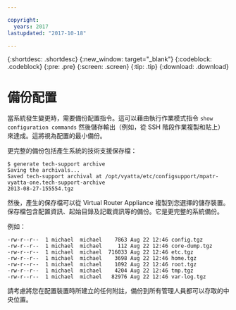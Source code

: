 ```yaml
---

copyright:
  years: 2017
lastupdated: "2017-10-18"

---
```


{:shortdesc: .shortdesc}
{:new_window: target="_blank"}
{:codeblock: .codeblock}
{:pre: .pre}
{:screen: .screen}
{:tip: .tip}
{:download: .download}

# 備份配置
當系統發生變更時，需要備份配置指令。這可以藉由執行作業模式指令 `show configuration commands` 然後儲存輸出（例如，從 SSH 階段作業複製和貼上）來達成。這將視為配置的最小備份。

更完整的備份包括產生系統的技術支援保存檔： 

```
$ generate tech-support archive
Saving the archivals...
Saved tech-support archival at /opt/vyatta/etc/configsupport/mpatr-vyatta-one.tech-support-archive
2013-08-27-155554.tgz
```

然後，產生的保存檔可以從 Virtual Router Appliance 複製到您選擇的儲存裝置。保存檔包含配置資訊、起始目錄及記載資訊等的備份。它是更完整的系統備份。 

例如：

```
-rw-r--r--  1 michael  michael    7863 Aug 22 12:46 config.tgz
-rw-r--r--  1 michael  michael     112 Aug 22 12:46 core-dump.tgz
-rw-r--r--  1 michael  michael  716033 Aug 22 12:46 etc.tgz
-rw-r--r--  1 michael  michael    3698 Aug 22 12:46 home.tgz
-rw-r--r--  1 michael  michael    1092 Aug 22 12:46 root.tgz
-rw-r--r--  1 michael  michael    4204 Aug 22 12:46 tmp.tgz
-rw-r--r--  1 michael  michael   82976 Aug 22 12:46 var-log.tgz
```

請考慮將您在配置裝置時所建立的任何附註，備份到所有管理人員都可以存取的中央位置。
